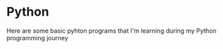 # Python
Here are some basic pyhton programs that I'm learning during my Python programming journey
